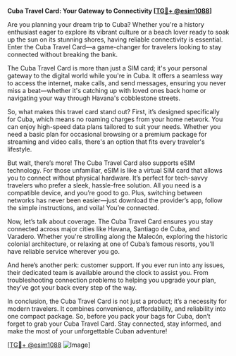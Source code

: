 **Cuba Travel Card: Your Gateway to Connectivity [[TG💪+ @esim1088](https://t.me/s/esim1088)]**

Are you planning your dream trip to Cuba? Whether you're a history enthusiast eager to explore its vibrant culture or a beach lover ready to soak up the sun on its stunning shores, having reliable connectivity is essential. Enter the Cuba Travel Card—a game-changer for travelers looking to stay connected without breaking the bank.

The Cuba Travel Card is more than just a SIM card; it's your personal gateway to the digital world while you're in Cuba. It offers a seamless way to access the internet, make calls, and send messages, ensuring you never miss a beat—whether it's catching up with loved ones back home or navigating your way through Havana's cobblestone streets. 

So, what makes this travel card stand out? First, it’s designed specifically for Cuba, which means no roaming charges from your home network. You can enjoy high-speed data plans tailored to suit your needs. Whether you need a basic plan for occasional browsing or a premium package for streaming and video calls, there's an option that fits every traveler's lifestyle. 

But wait, there’s more! The Cuba Travel Card also supports eSIM technology. For those unfamiliar, eSIM is like a virtual SIM card that allows you to connect without physical hardware. It’s perfect for tech-savvy travelers who prefer a sleek, hassle-free solution. All you need is a compatible device, and you’re good to go. Plus, switching between networks has never been easier—just download the provider’s app, follow the simple instructions, and voila! You’re connected.

Now, let’s talk about coverage. The Cuba Travel Card ensures you stay connected across major cities like Havana, Santiago de Cuba, and Varadero. Whether you're strolling along the Malecón, exploring the historic colonial architecture, or relaxing at one of Cuba’s famous resorts, you’ll have reliable service wherever you go. 

And here’s another perk: customer support. If you ever run into any issues, their dedicated team is available around the clock to assist you. From troubleshooting connection problems to helping you upgrade your plan, they’ve got your back every step of the way.

In conclusion, the Cuba Travel Card is not just a product; it’s a necessity for modern travelers. It combines convenience, affordability, and reliability into one compact package. So, before you pack your bags for Cuba, don’t forget to grab your Cuba Travel Card. Stay connected, stay informed, and make the most of your unforgettable Cuban adventure!

[[TG💪+ @esim1088](https://t.me/s/esim1088) ![Image](https://i.postimg.cc/Y0z9fWf4/image.png)]